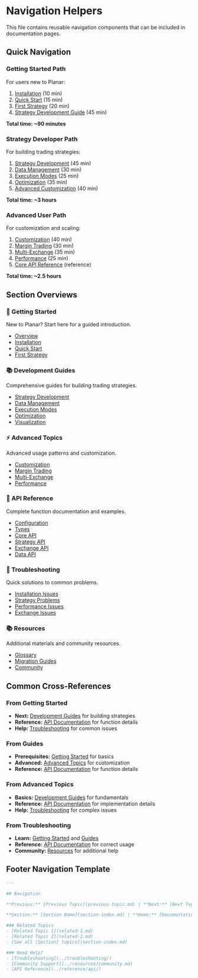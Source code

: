 # Navigation Helpers

This file contains reusable navigation components that can be included in documentation pages.

## Quick Navigation

### Getting Started Path
For users new to Planar:

1. [Installation](getting-started/installation.md) (10 min)
2. [Quick Start](getting-started/quick-start.md) (15 min)  
3. [First Strategy](getting-started/first-strategy.md) (20 min)
4. [Strategy Development Guide](guides/strategy-development.md) (45 min)

**Total time: ~90 minutes**

### Strategy Developer Path
For building trading strategies:

1. [Strategy Development](guides/strategy-development.md) (45 min)
2. [Data Management](guides/data-management.md) (30 min)
3. [Execution Modes](guides/execution-modes.md) (25 min)
4. [Optimization](guides/optimization.md) (35 min)
5. [Advanced Customization](advanced/customization.md) (40 min)

**Total time: ~3 hours**

### Advanced User Path
For customization and scaling:

1. [Customization](advanced/customization.md) (40 min)
2. [Margin Trading](advanced/margin-trading.md) (30 min)
3. [Multi-Exchange](advanced/multi-exchange.md) (35 min)
4. [Performance](advanced/performance.md) (25 min)
5. [Core API Reference](reference/api/core.md) (reference)

**Total time: ~2.5 hours**

## Section Overviews

### 🚀 Getting Started
New to Planar? Start here for a guided introduction.
- [Overview](getting-started/index.md)
- [Installation](getting-started/installation.md)
- [Quick Start](getting-started/quick-start.md)
- [First Strategy](getting-started/first-strategy.md)

### 📚 Development Guides  
Comprehensive guides for building trading strategies.
- [Strategy Development](guides/strategy-development.md)
- [Data Management](guides/data-management.md)
- [Execution Modes](guides/execution-modes.md)
- [Optimization](guides/optimization.md)
- [Visualization](guides/visualization.md)

### ⚡ Advanced Topics
Advanced usage patterns and customization.
- [Customization](advanced/customization.md)
- [Margin Trading](advanced/margin-trading.md)
- [Multi-Exchange](advanced/multi-exchange.md)
- [Performance](advanced/performance.md)

### 📖 API Reference
Complete function documentation and examples.
- [Configuration](reference/configuration.md)
- [Types](reference/types.md)
- [Core API](reference/api/core.md)
- [Strategy API](reference/api/strategies.md)
- [Exchange API](reference/api/exchanges.md)
- [Data API](reference/api/data.md)

### 🔧 Troubleshooting
Quick solutions to common problems.
- [Installation Issues](troubleshooting/installation-issues.md)
- [Strategy Problems](troubleshooting/strategy-problems.md)
- [Performance Issues](troubleshooting/performance-issues.md)
- [Exchange Issues](troubleshooting/exchange-issues.md)

### 📚 Resources
Additional materials and community resources.
- [Glossary](resources/glossary.md)
- [Migration Guides](resources/migration-guides.md)
- [Community](resources/community.md)

## Common Cross-References

### From Getting Started
- **Next:** [Development Guides](guides/) for building strategies
- **Reference:** [API Documentation](reference/api/) for function details
- **Help:** [Troubleshooting](troubleshooting/) for common issues

### From Guides
- **Prerequisites:** [Getting Started](getting-started/) for basics
- **Advanced:** [Advanced Topics](advanced/) for customization
- **Reference:** [API Documentation](reference/api/) for function details

### From Advanced Topics
- **Basics:** [Development Guides](guides/) for fundamentals
- **Reference:** [API Documentation](reference/api/) for implementation details
- **Help:** [Troubleshooting](troubleshooting/) for complex issues

### From Troubleshooting
- **Learn:** [Getting Started](getting-started/) and [Guides](guides/)
- **Reference:** [API Documentation](reference/api/) for correct usage
- **Community:** [Resources](resources/community.md) for additional help

## Footer Navigation Template

```markdown
---

## Navigation

**Previous:** [Previous Topic](previous-topic.md) | **Next:** [Next Topic](next-topic.md)

**Section:** [Section Name](section-index.md) | **Home:** [Documentation](../index.md)

### Related Topics
- [Related Topic 1](related-1.md)
- [Related Topic 2](related-2.md)
- [See all [Section] topics](section-index.md)

### Need Help?
- [Troubleshooting](../troubleshooting/)
- [Community Support](../resources/community.md)
- [API Reference](../reference/api/)
```